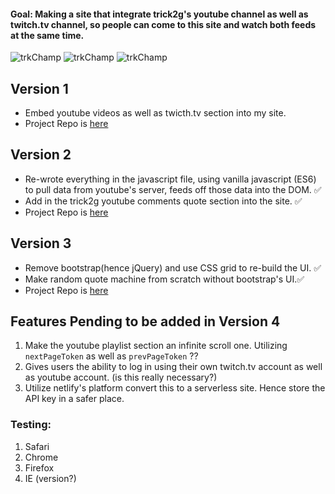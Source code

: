 #### Goal: Making a site that integrate trick2g's youtube channel as well as twitch.tv channel, so people can come to this site and watch both feeds at the same time.

![trkChamp](https://res.cloudinary.com/zzrot/image/upload/v1543383281/trick2g_site/trkChamp_big.png)
![trkChamp](https://res.cloudinary.com/zzrot/image/upload/v1543383281/trick2g_site/trkChamp_big.png)
![trkChamp](https://res.cloudinary.com/zzrot/image/upload/v1543383281/trick2g_site/trkChamp_big.png)


## Version 1
* Embed youtube videos as well as twicth.tv section into my site.
* Project Repo is [here](https://github.com/zhouxiang19910319/trick2g_site)

## Version 2
* Re-wrote everything in the javascript file, using vanilla javascript (ES6) to pull data from youtube's server, feeds off those data into the DOM. ✅
* Add in the trick2g youtube comments quote section into the site. ✅
* Project Repo is [here](https://github.com/zhouxiang19910319/trick2g_site_2)

## Version 3
* Remove bootstrap(hence jQuery) and use CSS grid to re-build the UI. ✅
* Make random quote machine from scratch without bootstrap's UI.✅
* Project Repo is [here]()

## Features Pending to be added in Version 4
1. Make the youtube playlist section an infinite scroll one. Utilizing `nextPageToken` as well as `prevPageToken` ?? 
2. Gives users the ability to log in using their own twitch.tv account as well as youtube account. (is this really necessary?)
5. Utilize netlify's platform convert this to a serverless site. Hence store the API key in a safer place.


### Testing:

1. Safari
2. Chrome
3. Firefox
4. IE (version?)